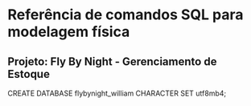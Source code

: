 # Referência de comandos SQL para modelagem física 

## Projeto: Fly By Night - Gerenciamento de Estoque 

CREATE DATABASE flybynight_william CHARACTER SET utf8mb4;